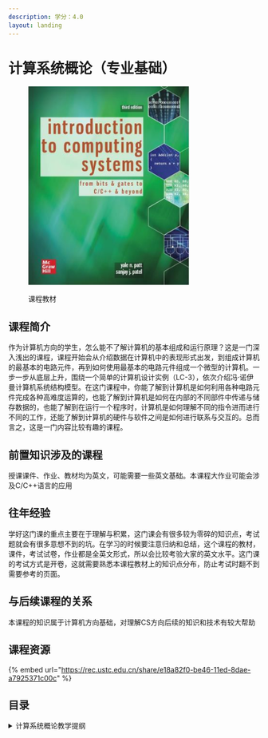 ```yaml
---
description: 学分：4.0
layout: landing
---
```


# 计算系统概论（专业基础）

<figure><img src="../../.gitbook/assets/ics.png" alt=""><figcaption><p>课程教材</p></figcaption></figure>

## 课程简介

作为计算机方向的学生，怎么能不了解计算机的基本组成和运行原理？这是一门深入浅出的课程，课程开始会从介绍数据在计算机中的表现形式出发，到组成计算机的最基本的电路元件，再到如何使用最基本的电路元件组成一个微型的计算机。一步一步从底层上升，围绕一个简单的计算机设计实例（LC-3），依次介绍冯·诺伊曼计算机系统结构模型。在这门课程中，你能了解到计算机是如何利用各种电路元件完成各种高难度运算的，也能了解到计算机是如何在内部的不同部件中传递与储存数据的，也能了解到在运行一个程序时，计算机是如何理解不同的指令进而进行不同的工作，还能了解到计算机的硬件与软件之间是如何进行联系与交互的。总而言之，这是一门内容比较有趣的课程。

## 前置知识涉及的课程

授课课件、作业、教材均为英文，可能需要一些英文基础。本课程大作业可能会涉及C/C++语言的应用

## 往年经验

学好这门课的重点主要在于理解与积累，这门课会有很多较为零碎的知识点，考试题就会有很多意想不到的坑。在学习的时候要注意归纳和总结，这个课程的教材，课件，考试试卷，作业都是全英文形式，所以会比较考验大家的英文水平。这门课的考试方式是开卷，这就需要熟悉本课程教材上的知识点分布，防止考试时翻不到需要参考的页面。

## 与后续课程的关系

本课程的知识属于计算机方向基础，对理解CS方向后续的知识和技术有较大帮助

## 课程资源

{% embed url="https://rec.ustc.edu.cn/share/e18a82f0-be46-11ed-8dae-a7925371c00c" %}

## 目录

<details>

<summary>计算系统概论教学提纲</summary>

计算机系统概述

bit、数据类型及运算

数字逻辑

冯诺依曼模型

LC-3结构

编程

汇编语言

输入/输出

栈



</details>
